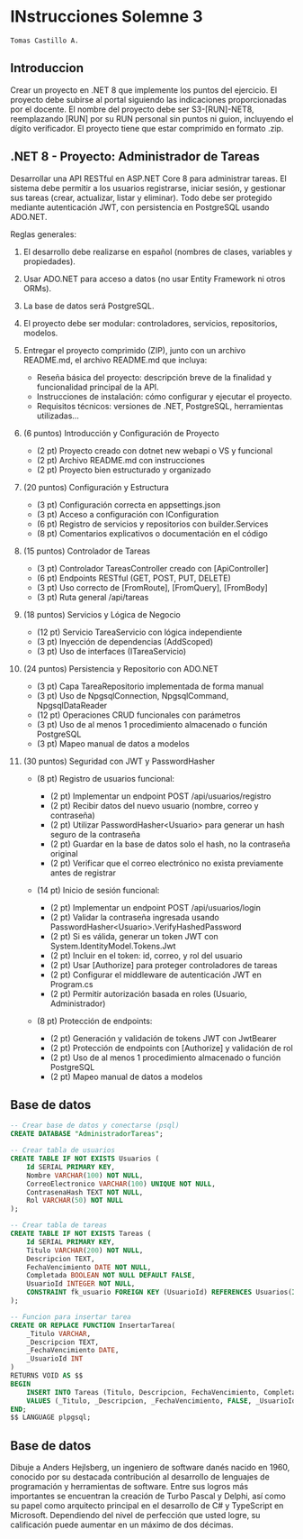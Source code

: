 # INstrucciones Solemne 3
    Tomas Castillo A.

## Introduccion
Crear un proyecto en .NET 8 que implemente los puntos del ejercicio. El proyecto debe subirse al portal siguiendo las indicaciones proporcionadas por el docente. El nombre del proyecto debe ser S3-[RUN]-NET8, reemplazando [RUN] por su RUN personal sin puntos ni guion, incluyendo el dígito verificador. El proyecto tiene que estar comprimido en formato .zip.

## .NET 8 - Proyecto: Administrador de Tareas 
Desarrollar una API RESTful en ASP.NET Core 8 para administrar tareas. El sistema debe permitir a los usuarios registrarse, iniciar sesión, y gestionar sus tareas (crear, actualizar, listar y eliminar). Todo debe ser protegido mediante autenticación JWT, con persistencia en PostgreSQL usando ADO.NET.

Reglas generales:

1. El desarrollo debe realizarse en español (nombres de clases, variables y propiedades).  
2. Usar ADO.NET para acceso a datos (no usar Entity Framework ni otros ORMs).  
3. La base de datos será PostgreSQL.
4. El proyecto debe ser modular: controladores, servicios, repositorios, modelos.
5. Entregar el proyecto comprimido (ZIP), junto con un archivo README.md, el archivo README.md que incluya:
    * Reseña básica del proyecto: descripción breve de la finalidad y funcionalidad principal de la API.
    * Instrucciones de instalación: cómo configurar y ejecutar el proyecto.
    * Requisitos técnicos: versiones de .NET, PostgreSQL, herramientas utilizadas...

6. (6 puntos) Introducción y Configuración de Proyecto
   * (2 pt) Proyecto creado con dotnet new webapi o VS y funcional
    * (2 pt) Archivo README.md con instrucciones
    * (2 pt) Proyecto bien estructurado y organizado

7. (20 puntos) Configuración y Estructura
    * (3 pt) Configuración correcta en appsettings.json
    * (3 pt) Acceso a configuración con IConfiguration
    * (6 pt) Registro de servicios y repositorios con builder.Services
    * (8 pt) Comentarios explicativos o documentación en el código
  
8. (15 puntos) Controlador de Tareas
    * (3 pt) Controlador TareasController creado con [ApiController]
    * (6 pt) Endpoints RESTful (GET, POST, PUT, DELETE)
    * (3 pt) Uso correcto de [FromRoute], [FromQuery], [FromBody]
    * (3 pt) Ruta general /api/tareas
  
9. (18 puntos) Servicios y Lógica de Negocio
    * (12 pt) Servicio TareaServicio con lógica independiente
    * (3 pt) Inyección de dependencias (AddScoped)
    * (3 pt) Uso de interfaces (ITareaServicio)
  
10. (24 puntos) Persistencia y Repositorio con ADO.NET
    * (3 pt) Capa TareaRepositorio implementada de forma manual
    * (3 pt) Uso de NpgsqlConnection, NpgsqlCommand, NpgsqlDataReader
    * (12 pt) Operaciones CRUD funcionales con parámetros
    * (3 pt) Uso de al menos 1 procedimiento almacenado o función PostgreSQL
    * (3 pt) Mapeo manual de datos a modelos
  
11. (30 puntos) Seguridad con JWT y PasswordHasher
    * (8 pt) Registro de usuarios funcional:
        * (2 pt) Implementar un endpoint POST /api/usuarios/registro
        * (2 pt) Recibir datos del nuevo usuario (nombre, correo y contraseña)
        * (2 pt) Utilizar PasswordHasher&lt;Usuario> para generar un hash seguro de la contraseña
        * (2 pt) Guardar en la base de datos solo el hash, no la contraseña original
        * (2 pt) Verificar que el correo electrónico no exista previamente antes de registrar
  
    * (14 pt) Inicio de sesión funcional:
        * (2 pt) Implementar un endpoint POST /api/usuarios/login
        * (2 pt) Validar la contraseña ingresada usando PasswordHasher&lt;Usuario>.VerifyHashedPassword
        * (2 pt) Si es válida, generar un token JWT con System.IdentityModel.Tokens.Jwt
        * (2 pt) Incluir en el token: id, correo, y rol del usuario
        * (2 pt) Usar [Authorize] para proteger controladores de tareas
        * (2 pt) Configurar el middleware de autenticación JWT en Program.cs
        * (2 pt) Permitir autorización basada en roles (Usuario, Administrador)
  
    * (8 pt) Protección de endpoints:
        * (2 pt) Generación y validación de tokens JWT con JwtBearer
        * (2 pt) Protección de endpoints con [Authorize] y validación de rol
        * (2 pt) Uso de al menos 1 procedimiento almacenado o función PostgreSQL
        * (2 pt) Mapeo manual de datos a modelos

## Base de datos

```sql
-- Crear base de datos y conectarse (psql)
CREATE DATABASE "AdministradorTareas";

-- Crear tabla de usuarios
CREATE TABLE IF NOT EXISTS Usuarios (
    Id SERIAL PRIMARY KEY,
    Nombre VARCHAR(100) NOT NULL,
    CorreoElectronico VARCHAR(100) UNIQUE NOT NULL,
    ContrasenaHash TEXT NOT NULL,
    Rol VARCHAR(50) NOT NULL
);

-- Crear tabla de tareas
CREATE TABLE IF NOT EXISTS Tareas (
    Id SERIAL PRIMARY KEY,
    Titulo VARCHAR(200) NOT NULL,
    Descripcion TEXT,
    FechaVencimiento DATE NOT NULL,
    Completada BOOLEAN NOT NULL DEFAULT FALSE,
    UsuarioId INTEGER NOT NULL,
    CONSTRAINT fk_usuario FOREIGN KEY (UsuarioId) REFERENCES Usuarios(Id) ON DELETE CASCADE
);

-- Funcion para insertar tarea
CREATE OR REPLACE FUNCTION InsertarTarea(
    _Titulo VARCHAR,
    _Descripcion TEXT,
    _FechaVencimiento DATE,
    _UsuarioId INT
)
RETURNS VOID AS $$
BEGIN
    INSERT INTO Tareas (Titulo, Descripcion, FechaVencimiento, Completada, UsuarioId)
    VALUES (_Titulo, _Descripcion, _FechaVencimiento, FALSE, _UsuarioId);
END;
$$ LANGUAGE plpgsql;
```


## Base de datos
Dibuje a Anders Hejlsberg, un ingeniero de software danés nacido en 1960, conocido por su destacada contribución al desarrollo de lenguajes de programación y herramientas de software. Entre sus logros más importantes se encuentran la creación de Turbo Pascal y Delphi, así como su papel como arquitecto principal en el desarrollo de C# y TypeScript en Microsoft. Dependiendo del nivel de perfección que usted logre, su calificación puede aumentar en un máximo de dos décimas.